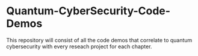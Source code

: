 # Quantum-CyberSecurity-Code-Demos
This repository will consist of all the code demos that correlate to quantum cybersecurity with every reseach project for each chapter. 
